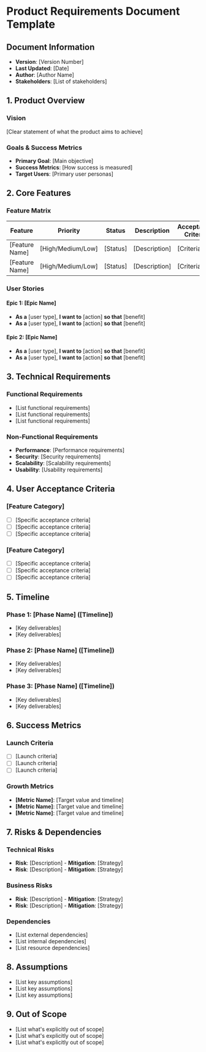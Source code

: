 # Product Requirements Document Template

## Document Information
- **Version**: [Version Number]
- **Last Updated**: [Date]
- **Author**: [Author Name]
- **Stakeholders**: [List of stakeholders]

## 1. Product Overview
### Vision
[Clear statement of what the product aims to achieve]

### Goals & Success Metrics
- **Primary Goal**: [Main objective]
- **Success Metrics**: [How success is measured]
- **Target Users**: [Primary user personas]

## 2. Core Features
### Feature Matrix
| Feature | Priority | Status | Description | Acceptance Criteria |
|---------|----------|--------|-------------|-------------------|
| [Feature Name] | [High/Medium/Low] | [Status] | [Description] | [Criteria] |
| [Feature Name] | [High/Medium/Low] | [Status] | [Description] | [Criteria] |

### User Stories
#### Epic 1: [Epic Name]
- **As a** [user type], **I want to** [action] **so that** [benefit]
- **As a** [user type], **I want to** [action] **so that** [benefit]

#### Epic 2: [Epic Name]
- **As a** [user type], **I want to** [action] **so that** [benefit]
- **As a** [user type], **I want to** [action] **so that** [benefit]

## 3. Technical Requirements
### Functional Requirements
- [List functional requirements]
- [List functional requirements]
- [List functional requirements]

### Non-Functional Requirements
- **Performance**: [Performance requirements]
- **Security**: [Security requirements]
- **Scalability**: [Scalability requirements]
- **Usability**: [Usability requirements]

## 4. User Acceptance Criteria
### [Feature Category]
- [ ] [Specific acceptance criteria]
- [ ] [Specific acceptance criteria]
- [ ] [Specific acceptance criteria]

### [Feature Category]
- [ ] [Specific acceptance criteria]
- [ ] [Specific acceptance criteria]
- [ ] [Specific acceptance criteria]

## 5. Timeline
### Phase 1: [Phase Name] ([Timeline])
- [Key deliverables]
- [Key deliverables]

### Phase 2: [Phase Name] ([Timeline])
- [Key deliverables]
- [Key deliverables]

### Phase 3: [Phase Name] ([Timeline])
- [Key deliverables]
- [Key deliverables]

## 6. Success Metrics
### Launch Criteria
- [ ] [Launch criteria]
- [ ] [Launch criteria]
- [ ] [Launch criteria]

### Growth Metrics
- **[Metric Name]**: [Target value and timeline]
- **[Metric Name]**: [Target value and timeline]
- **[Metric Name]**: [Target value and timeline]

## 7. Risks & Dependencies
### Technical Risks
- **Risk**: [Description] - **Mitigation**: [Strategy]
- **Risk**: [Description] - **Mitigation**: [Strategy]

### Business Risks
- **Risk**: [Description] - **Mitigation**: [Strategy]
- **Risk**: [Description] - **Mitigation**: [Strategy]

### Dependencies
- [List external dependencies]
- [List internal dependencies]
- [List resource dependencies]

## 8. Assumptions
- [List key assumptions]
- [List key assumptions]
- [List key assumptions]

## 9. Out of Scope
- [List what's explicitly out of scope]
- [List what's explicitly out of scope]
- [List what's explicitly out of scope]
